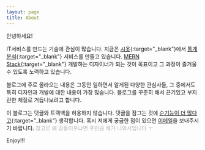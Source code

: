 ```yaml
---
layout: page
title: About
---
```


안녕하세요!

IT서비스를 만드는 기술에 관심이 많습니다. 지금은 [시옷](http://iamport.kr/){:target="_blank"}에서 [통계분석](https://analytics.iamport.kr/){:target="_blank"} 서비스를 만들고 있습니다. [MERN Stack](http://mern.io/){:target="_blank"} 개발하는 디자이너가 되는 것이 목표이고 그 과정이 즐거울 수 있도록 노력하고 있습니다.

블로그에 주로 올라오는 내용은 그동안 일하면서 알게된 다양한 관심사들,
그 중에서도 특히 디자인과 개발에 대한 내용이 가장 많습니다.
블로그를 꾸준히 해서 끈기있고 부지런한 체질로 거듭나보려고 합니다.

이 블로그는 댓글와 트랙백을 허용하지 않습니다. 댓글을 잠그는 것에 [순기능이 더 많다고](http://yoonjiman.net/2013/07/29/blog-feedback-and-comment-off/){:target="_blank"} 생각합니다. 혹시 저에게 궁금한 점이 있으면 <a href="mailto:gomdoreepooh@gmail.com">이메일</a>을 보내주시기 바랍니다. <span style="opacity:0.3">참고로 왜 곰돌이푸냐면 푸만큼 배가 나와서입니다 ㅜ</span>

Enjoy!!!
